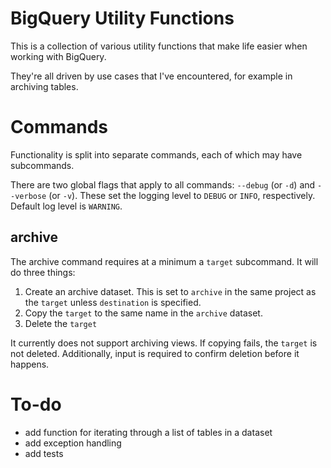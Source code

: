 # BigQuery Utility Functions

This is a collection of various utility functions that make life easier when working with BigQuery.

They're all driven by use cases that I've encountered, for example in archiving tables.

# Commands

Functionality is split into separate commands, each of which may have subcommands.

There are two global flags that apply to all commands: `--debug` (or `-d`) and `--verbose` (or `-v`). These set the logging level to `DEBUG` or `INFO`, respectively. Default log level is `WARNING`.

## archive

The archive command requires at a minimum a `target` subcommand. It will do three things:

1. Create an archive dataset. This is set to `archive` in the same project as the `target` unless `destination` is specified.
2. Copy the `target` to the same name in the `archive` dataset.
3. Delete the `target`

It currently does not support archiving views.
If copying fails, the `target` is not deleted. Additionally, input is required to confirm deletion before it happens.

# To-do
- add function for iterating through a list of tables in a dataset
- add exception handling
- add tests
